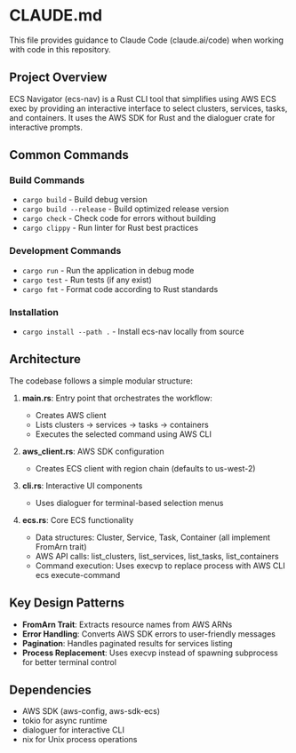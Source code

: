 # CLAUDE.md

This file provides guidance to Claude Code (claude.ai/code) when working with code in this repository.

## Project Overview

ECS Navigator (ecs-nav) is a Rust CLI tool that simplifies using AWS ECS exec by providing an interactive interface to select clusters, services, tasks, and containers. It uses the AWS SDK for Rust and the dialoguer crate for interactive prompts.

## Common Commands

### Build Commands
- `cargo build` - Build debug version
- `cargo build --release` - Build optimized release version
- `cargo check` - Check code for errors without building
- `cargo clippy` - Run linter for Rust best practices

### Development Commands
- `cargo run` - Run the application in debug mode
- `cargo test` - Run tests (if any exist)
- `cargo fmt` - Format code according to Rust standards

### Installation
- `cargo install --path .` - Install ecs-nav locally from source

## Architecture

The codebase follows a simple modular structure:

1. **main.rs**: Entry point that orchestrates the workflow:
   - Creates AWS client
   - Lists clusters → services → tasks → containers
   - Executes the selected command using AWS CLI

2. **aws_client.rs**: AWS SDK configuration
   - Creates ECS client with region chain (defaults to us-west-2)

3. **cli.rs**: Interactive UI components
   - Uses dialoguer for terminal-based selection menus

4. **ecs.rs**: Core ECS functionality
   - Data structures: Cluster, Service, Task, Container (all implement FromArn trait)
   - AWS API calls: list_clusters, list_services, list_tasks, list_containers
   - Command execution: Uses execvp to replace process with AWS CLI ecs execute-command

## Key Design Patterns

- **FromArn Trait**: Extracts resource names from AWS ARNs
- **Error Handling**: Converts AWS SDK errors to user-friendly messages
- **Pagination**: Handles paginated results for services listing
- **Process Replacement**: Uses execvp instead of spawning subprocess for better terminal control

## Dependencies

- AWS SDK (aws-config, aws-sdk-ecs)
- tokio for async runtime
- dialoguer for interactive CLI
- nix for Unix process operations
